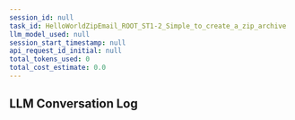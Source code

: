 ```yaml
---
session_id: null
task_id: HelloWorldZipEmail_ROOT_ST1-2_Simple_to_create_a_zip_archive
llm_model_used: null
session_start_timestamp: null
api_request_id_initial: null
total_tokens_used: 0
total_cost_estimate: 0.0
---
```

## LLM Conversation Log

